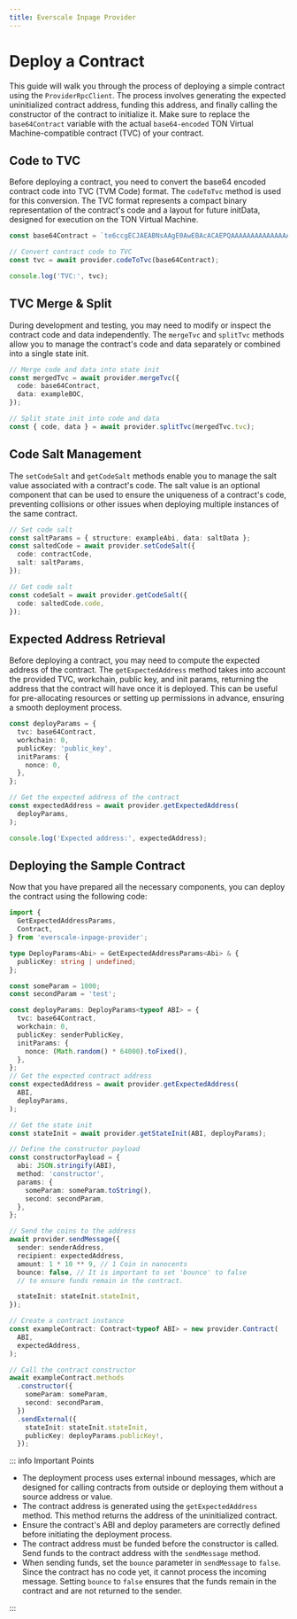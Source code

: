 ```yaml
---
title: Everscale Inpage Provider
---
```


# Deploy a Contract

This guide will walk you through the process of deploying a simple contract using the `ProviderRpcClient`. The process involves generating the expected uninitialized contract address, funding this address, and finally calling the constructor of the contract to initialize it. Make sure to replace the `base64Contract` variable with the actual `base64-encoded` TON Virtual Machine-compatible contract (TVC) of your contract.

## Code to TVC

Before deploying a contract, you need to convert the base64 encoded contract code into TVC (TVM Code) format. The `codeToTvc` method is used for this conversion. The TVC format represents a compact binary representation of the contract's code and a layout for future initData, designed for execution on the TON Virtual Machine.

```typescript
const base64Contract = `te6ccgECJAEABNsAAgE0AwEBAcACAEPQAAAAAAAAAAAAAAAAAAAAAAAAAAAAAAAAAAAAAAAAAAAgBCSK7VMg4wMgwP/jAiDA/uMC8gshBQQjAtztRNDXScMB+GaNCGAAAAAAAAAAAAAAAAAAAAAAAAAAAAAAAAAAAAAAAAAAAAT4aSHbPN=YgAK+Eby4EwCEPSkIPS98sBOIyIAFHNvbCAwLjY2LjAAAA==`;

// Convert contract code to TVC
const tvc = await provider.codeToTvc(base64Contract);

console.log('TVC:', tvc);
```

<CodeToTvcComponent />

## TVC Merge & Split

During development and testing, you may need to modify or inspect the contract code and data independently. The `mergeTvc` and `splitTvc` methods allow you to manage the contract's code and data separately or combined into a single state init.

```typescript
// Merge code and data into state init
const mergedTvc = await provider.mergeTvc({
  code: base64Contract,
  data: exampleBOC,
});

// Split state init into code and data
const { code, data } = await provider.splitTvc(mergedTvc.tvc);
```

<MergeSplitTvcComponent />

## Code Salt Management

The `setCodeSalt` and `getCodeSalt` methods enable you to manage the salt value associated with a contract's code. The salt value is an optional component that can be used to ensure the uniqueness of a contract's code, preventing collisions or other issues when deploying multiple instances of the same contract.

```typescript
// Set code salt
const saltParams = { structure: exampleAbi, data: saltData };
const saltedCode = await provider.setCodeSalt({
  code: contractCode,
  salt: saltParams,
});

// Get code salt
const codeSalt = await provider.getCodeSalt({
  code: saltedCode.code,
});
```

## Expected Address Retrieval

Before deploying a contract, you may need to compute the expected address of the contract. The `getExpectedAddress` method takes into account the provided TVC, workchain, public key, and init params, returning the address that the contract will have once it is deployed. This can be useful for pre-allocating resources or setting up permissions in advance, ensuring a smooth deployment process.

```typescript
const deployParams = {
  tvc: base64Contract,
  workchain: 0,
  publicKey: 'public_key',
  initParams: {
    nonce: 0,
  },
};

// Get the expected address of the contract
const expectedAddress = await provider.getExpectedAddress(
  deployParams,
);

console.log('Expected address:', expectedAddress);
```

<GetExpectedAddressComponent />

## Deploying the Sample Contract

Now that you have prepared all the necessary components, you can deploy the contract using the following code:

```typescript
import {
  GetExpectedAddressParams,
  Contract,
} from 'everscale-inpage-provider';

type DeployParams<Abi> = GetExpectedAddressParams<Abi> & {
  publicKey: string | undefined;
};

const someParam = 1000;
const secondParam = 'test';

const deployParams: DeployParams<typeof ABI> = {
  tvc: base64Contract,
  workchain: 0,
  publicKey: senderPublicKey,
  initParams: {
    nonce: (Math.random() * 64000).toFixed(),
  },
};
// Get the expected contract address
const expectedAddress = await provider.getExpectedAddress(
  ABI,
  deployParams,
);

// Get the state init
const stateInit = await provider.getStateInit(ABI, deployParams);

// Define the constructor payload
const constructorPayload = {
  abi: JSON.stringify(ABI),
  method: 'constructor',
  params: {
    someParam: someParam.toString(),
    second: secondParam,
  },
};

// Send the coins to the address
await provider.sendMessage({
  sender: senderAddress,
  recipient: expectedAddress,
  amount: 1 * 10 ** 9, // 1 Coin in nanoсents
  bounce: false, // It is important to set 'bounce' to false
  // to ensure funds remain in the contract.

  stateInit: stateInit.stateInit,
});

// Create a contract instance
const exampleContract: Contract<typeof ABI> = new provider.Contract(
  ABI,
  expectedAddress,
);

// Call the contract constructor
await exampleContract.methods
  .constructor({
    someParam: someParam,
    second: secondParam,
  })
  .sendExternal({
    stateInit: stateInit.stateInit,
    publicKey: deployParams.publicKey!,
  });
```

<DeployAccountComponent />

::: info Important Points

- The deployment process uses external inbound messages, which are designed for calling contracts from outside or deploying them without a source address or value.
- The contract address is generated using the `getExpectedAddress` method. This method returns the address of the uninitialized contract.
- Ensure the contract's ABI and deploy parameters are correctly defined before initiating the deployment process.
- The contract address must be funded before the constructor is called. Send funds to the contract address with the `sendMessage` method.
- When sending funds, set the `bounce` parameter in `sendMessage` to `false`. Since the contract has no code yet, it cannot process the incoming message. Setting `bounce` to `false` ensures that the funds remain in the contract and are not returned to the sender.

:::
